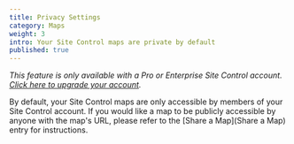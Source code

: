 ```yaml
---
title: Privacy Settings
category: Maps
weight: 3
intro: Your Site Control maps are private by default
published: true
---
```

_This feature is only available with a Pro or Enterprise Site Control account. [Click here to upgrade your account](https://makeloveland.com/profile)._

By default, your Site Control maps are only accessible by members of your Site Control account. If you would like a map to be publicly accessible by anyone with the map's URL, please refer to the [Share a Map](Share a Map) entry for instructions.

